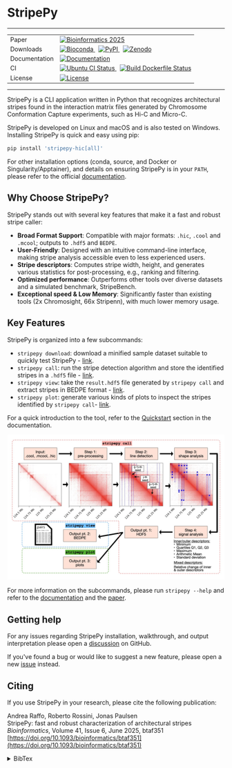 <!--
Copyright (C) 2024 Roberto Rossini <roberros@uio.no>

SPDX-License-Identifier: MIT
-->

# StripePy

---

<!-- markdownlint-disable MD033 -->

<table>
    <tr>
      <td>Paper</td>
      <td>
        <a href="https://doi.org/10.1093/bioinformatics/btaf351">
          <img src="https://img.shields.io/badge/CITE-Bioinformatics%20(2025)-blue" alt="Bioinformatics 2025">
        </a>
      </td>
    </tr>
    <tr>
      <td>Downloads</td>
      <td>
        <a href="https://anaconda.org/bioconda/stripepy-hic">
          <img src="https://img.shields.io/conda/vn/bioconda/stripepy-hic?label=bioconda&logo=Anaconda" alt="Bioconda">
        </a>
        &nbsp
        <a href="https://pypi.org/project/stripepy-hic/">
          <img src="https://img.shields.io/pypi/v/stripepy-hic" alt="PyPI">
        </a>
        &nbsp
        <a href="https://doi.org/10.5281/zenodo.14394041">
          <img src="https://zenodo.org/badge/DOI/10.5281/zenodo.14394042.svg" alt="Zenodo">
        </a>
      </td>
    </tr>
    <tr>
    <tr>
        <td>Documentation</td>
        <td>
          <a href="https://stripepy.readthedocs.io">
            <img src="https://app.readthedocs.org/projects/stripepy/badge/?version=stable&style=flat" alt="Documentation">
          </a>
        </td>
      </tr>
      <td>CI</td>
      <td>
        <a href="https://github.com/paulsengroup/StripePy/actions/workflows/ci.yml">
          <img src="https://github.com/paulsengroup/StripePy/actions/workflows/ci.yml/badge.svg" alt="Ubuntu CI Status">
        </a>
        &nbsp
        <a href="https://github.com/paulsengroup/StripePy/actions/workflows/build-dockerfile.yml">
          <img src="https://github.com/paulsengroup/StripePy/actions/workflows/build-dockerfile.yml/badge.svg" alt="Build Dockerfile Status">
        </a>
      </td>
    </tr>
    <tr>
        <td>License</td>
        <td>
          <a href="https://github.com/paulsengroup/StripePy/blob/main/LICENCE">
            <img src="https://img.shields.io/badge/license-MIT-green" alt="License">
          </a>
        </td>
      </tr>
</table>

<!-- markdownlint-enable MD033 -->

---

StripePy is a CLI application written in Python that recognizes architectural stripes found in the interaction matrix files
generated by Chromosome Conformation Capture experiments, such as Hi-C and Micro-C.

StripePy is developed on Linux and macOS and is also tested on Windows. Installing StripePy is quick and easy using pip:

```bash
pip install 'stripepy-hic[all]'
```

For other installation options (conda, source, and Docker or Singularity/Apptainer), and details on ensuring StripePy is in your `PATH`, please refer to the official [documentation](https://stripepy.readthedocs.io).

## Why Choose StripePy?

StripePy stands out with several key features that make it a fast and robust stripe caller:

- **Broad Format Support**: Compatible with major formats: `.hic`, `.cool` and `.mcool`; outputs to `.hdf5` and `BEDPE`.
- **User-Friendly**: Designed with an intuitive command-line interface, making stripe analysis accessible even to less experienced users.
- **Stripe descriptors**: Computes stripe width, height, and generates various statistics for post-processing, e.g., ranking and filtering.
- **Optimized performance**: Outperforms other tools over diverse datasets and a simulated benchmark, StripeBench.
- **Exceptional speed & Low Memory**: Significantly faster than existing tools (2x Chromosight, 66x Stripenn), with much lower memory usage.

## Key Features

StripePy is organized into a few subcommands:

- `stripepy download`: download a minified sample dataset suitable to quickly test StripePy - [link](https://stripepy.readthedocs.io/en/latest/downloading_sample_datasets.html).
- `stripepy call`: run the stripe detection algorithm and store the identified stripes in a `.hdf5` file - [link](https://stripepy.readthedocs.io/en/latest/detect_stripes.html).
- `stripepy view`: take the `result.hdf5` file generated by `stripepy call` and extract stripes in BEDPE format - [link](https://stripepy.readthedocs.io/en/latest/fetch_stripes.html).
- `stripepy plot`: generate various kinds of plots to inspect the stripes identified by `stripepy call`- [link](https://stripepy.readthedocs.io/en/latest/generate_plots.html).

For a quick introduction to the tool, refer to the [Quickstart](https://stripepy.readthedocs.io/en/latest/quickstart.html) section in the documentation.

![Graphical Abstract](pipeline-short.jpeg)

For more information on the subcommands, please run `stripepy --help` and refer to the [documentation](https://stripepy.readthedocs.io/en/latest/cli_reference.html) and the [paper](https://doi.org/10.1093/bioinformatics/btaf351).

## Getting help

For any issues regarding StripePy installation, walkthrough, and output interpretation please open a [discussion](https://github.com/paulsengroup/StripePy/discussions) on GitHub.

If you've found a bug or would like to suggest a new feature, please open a new [issue](https://github.com/paulsengroup/StripePy/issues) instead.

## Citing

If you use StripePy in your research, please cite the following publication:

Andrea Raffo, Roberto Rossini, Jonas Paulsen\
StripePy: fast and robust characterization of architectural stripes\
_Bioinformatics_, Volume 41, Issue 6, June 2025, btaf351\
[https://doi.org/10.1093/bioinformatics/btaf351](https://doi.org/10.1093/bioinformatics/btaf351)

<details>
<summary>BibTex</summary>

```bibtex
@article{stripepy,
    author = {Raffo, Andrea and Rossini, Roberto and Paulsen, Jonas},
    title = {{StripePy: fast and robust characterization of architectural stripes}},
    journal = {Bioinformatics},
    volume = {41},
    number = {6},
    pages = {btaf351},
    year = {2025},
    month = {06},
    issn = {1367-4811},
    doi = {10.1093/bioinformatics/btaf351},
    url = {https://doi.org/10.1093/bioinformatics/btaf351},
    eprint = {https://academic.oup.com/bioinformatics/article-pdf/41/6/btaf351/63484367/btaf351.pdf},
}
```

</details>

